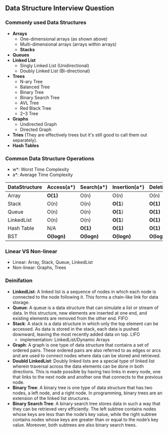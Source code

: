 ## Data Structure Interview Question

### Commonly used Data Structures
- **Arrays**
   - One-dimensional arrays (as shown above)
   - Multi-dimensional arrays (arrays within arrays)
   - **Stacks**
- **Queues**
- **Linked List**
   - Singly Linked List (Unidirectional)
   - Doubly Linked List (Bi-directional)
- **Trees**
   - N-ary Tree
   - Balanced Tree
   - Binary Tree
   - Binary Search Tree
   - AVL Tree
   - Red Black Tree
   - 2–3 Tree
- **Graphs**
   - Undirected Graph
   - Directed Graph
- **Tries** (They are effectively trees but it's still good to call them out separately).
- **Hash Tables**

### Common Data Structure Operations
- w*: Worst Time Complexity
- a*: Average Time Complexity

DataStructure|Access(a*)|Search(a*)|Insertion(a*)|Deletion(a*)|Access(w*)|Search(w*)|Insertion(w*)|Deletion(w*)
--|--|--|--|--|--|--|--|--
Array|**O(1)**|O(n)|O(n)|O(n)|**O(1)**|O(n)|O(n)|O(n)
Stack|O(n)|O(n)|**O(1**)|**O(1)**|O(n)|O(n)|**O(1)**|**O(1)**
Queue|O(n)|O(n)|**O(1**)|**O(1)**|O(n)|O(n)|**O(1)**|**O(1)**
LinkedList|O(n)|O(n)|**O(1**)|**O(1)**|O(n)|O(n)|**O(1)**|**O(1)**
Hash Table|N/A|**O(1)**|**O(1)**|**O(1)**|N/A|O(n)|O(n)|O(n)
BST|**O(logn)**|**O(logn)**|**O(logn)**|**O(logn)**|O(n)|O(n)|O(n)|O(n)

### Linear VS Non-linear
- Linear: Array, Stack, Queue, LinkedList
- Non-linear: Graphs, Trees

### Deinifation
- **LinkedList**: A linked list is a sequence of nodes in which each node is connected to the node following it. This forms a chain-like link for data storage.
- **Queue**: A queue is a data structure that can simulate a list or stream of data. In this structure, new elements are inserted at one end, and existing elements are removed from the other end. FIFO
- **Stack**: A stack is a data structure in which only the top element can be accessed. As data is stored in the stack, each data is pushed downward, leaving the most recently added data on top. LIFO
    - implementation: LinkedList/Dynamic Arrays
- **Graph**: A graph is one type of data structure that contains a set of ordered pairs. These ordered pairs are also referred to as edges or arcs and are used to connect nodes where data can be stored and retrieved.
- **Doubld LinkedList**: Doubly linked lists are a special type of linked list wherein traversal across the data elements can be done in both directions. This is made possible by having two links in every node, one that links to the next node and another one that connects to the previous node.
- **Binary Tree**: A binary tree is one type of data structure that has two nodes, a left node, and a right node. In programming, binary trees are an extension of the linked list structures.
- **Binary Search Tree**: A binary search tree stores data in such a way that they can be retrieved very efficiently. The left subtree contains nodes whose keys are less than the node’s key value, while the right subtree contains nodes whose keys are greater than or equal to the node’s key value. Moreover, both subtrees are also binary search trees.
